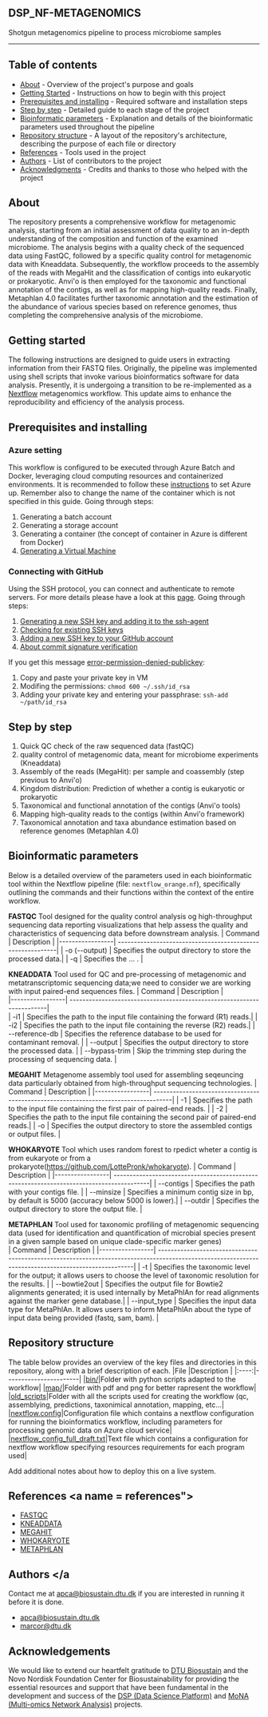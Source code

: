 ## DSP_NF-METAGENOMICS
<p align="left">
Shotgun metagenomics pipeline to process microbiome samples
</p>

---

## Table of contents

- [About](#about) - Overview of the project's purpose and goals
- [Getting Started](#getting-started) - Instructions on how to begin with this project
- [Prerequisites and installing](#prerequisites-and-installing) - Required software and installation steps 
- [Step by step](#step-by-step) - Detailed guide to each stage of the project
- [Bioinformatic parameters](#bioinformatic-parameters) - Explanation and details of the bioinformatic parameters used throughout the pipeline
- [Repository structure](#repository-structure) - A layout of the repository's architecture, describing the purpose of each file or directory
- [References](#references) - Tools used in the project
- [Authors](#authors) - List of contributors to the project
- [Acknowledgments](#acknowledgement) - Credits and thanks to those who helped with the project

## About <a name = "about"></a>
The repository presents a comprehensive workflow for metagenomic analysis, starting from an initial assessment of data quality to an 
in-depth understanding of the composition and function of the examined microbiome. The analysis begins with a quality check of the 
sequenced data using FastQC, followed by a specific quality control for metagenomic data with Kneaddata. Subsequently, the workflow 
proceeds to the assembly of the reads with MegaHit and the classification of contigs into eukaryotic or prokaryotic. Anvi'o is then 
employed for the taxonomic and functional annotation of the contigs, as well as for mapping high-quality reads. Finally, Metaphlan 4.0 
facilitates further taxonomic annotation and the estimation of the abundance of various species based on reference genomes, thus 
completing the comprehensive analysis of the microbiome.

## Getting started <a name = "getting-started"></a>
The following instructions are designed to guide users in extracting information from their FASTQ files. Originally, the pipeline was implemented using 
shell scripts that invoke various bioinformatics software for data analysis. Presently, it is undergoing a transition to be re-implemented as a 
[Nextflow](https://nextflow.io) metagenomics workflow. This update aims to enhance the reproducibility and efficiency of the analysis process.

## Prerequisites and installing <a name = "prerequisites-and-installing"></a>
### Azure setting
This workflow is configured to be executed through Azure Batch and Docker, leveraging cloud computing resources and containerized environments.
It is recommended to follow these [instructions](https://seqera.io/blog/nextflow-and-azure-batch-part-1-of-2/#about-azure-batch) to set Azure up.
Remember also to change the name of the container which is not specified in this guide.
Going through steps:
1. Generating a batch account
2. Generating a storage account
3. Generating a container (the concept of container in Azure is different from Docker)
4. [Generating a Virtual Machine](https://portal.azure.com/#create/Microsoft.VirtualMachine-ARM)

### Connecting with GitHub
Using the SSH protocol, you can connect and authenticate to remote servers. For more details please have a look at this [page](https://docs.github.com/en/authentication/connecting-to-github-with-ssh/about-ssh).
Going through steps:
1. [Generating a new SSH key and adding it to the ssh-agent](https://docs.github.com/en/authentication/connecting-to-github-with-ssh/generating-a-new-ssh-key-and-adding-it-to-the-ssh-agent)
2. [Checking for existing SSH keys](https://docs.github.com/en/authentication/connecting-to-github-with-ssh/checking-for-existing-ssh-keys)
3. [Adding a new SSH key to your GitHub account](https://docs.github.com/en/authentication/connecting-to-github-with-ssh/adding-a-new-ssh-key-to-your-github-account)
4. [About commit signature verification](https://docs.github.com/en/authentication/managing-commit-signature-verification/about-commit-signature-verification)

If you get this message [error-permission-denied-publickey](https://docs.github.com/en/authentication/troubleshooting-ssh/error-permission-denied-publickey):
1. Copy and paste your private key in VM
2. Modifing the permissions: `chmod 600 ~/.ssh/id_rsa`
3. Adding your private key and entering your passphrase: `ssh-add ~/path/id_rsa`

## Step by step <a name = "step-by-step"></a>
1. Quick QC check of the raw sequenced data (fastQC)
2. quality control of metagenomic data, meant for microbiome experiments (Kneaddata)
3. Assembly of the reads (MegaHit): per sample and coassembly (step previous to Anvi'o)
4. Kingdom distribution: Prediction of whether a contig is eukaryotic or prokaryotic   
5. Taxonomical and functional annotation of the contigs (Anvi'o tools)
6. Mapping high-quality reads to the contigs (within Anvi'o framework)
7. Taxonomical annotation and taxa abundance estimation based on reference genomes (Metaphlan 4.0)

## Bioinformatic parameters <a name = "bioinformatic-parameters"></a>
Below is a detailed overview of the parameters used in each bioinformatic tool within the Nextflow pipeline (file: `nextflow_orange.nf`), specifically 
outlining the commands and their functions within the context of the entire workflow.

**FASTQC**
Tool designed for the quality control analysis og high-throughput sequencing data reporting visualizations that help assess the quality and characteristics of sequencing data before downstream analysis.
| Command         | Description                                                |
|-----------------| -----------------------------------------------------------| 
| -o (--output)   | Specifies the output directory to store the processed data.|
| -q              | Specifies the ... .                                        |

**KNEADDATA**
Tool used for QC and pre-processing of metagenomic and metatranscriptomic sequencing data;we need to consider we are working with input paired-end sequences files.
| Command         | Description                                                            |                                                                                                                                                 
|-----------------| -----------------------------------------------------------------------|                                        
| -i1             | Specifies the path to the input file containing the forward (R1) reads.|
| -i2             | Specifies the path to the input file containing the reverse (R2) reads.|
| --reference-db  | Specifies the reference database to be used for contaminant removal.   |
| --output        | Specifies the output directory to store the processed data.            |
| --bypass-trim   | Skip the trimming step during the processing of sequencing data.       |

**MEGAHIT**
Metagenome assembly tool used for assembling seqeuncing data particularly obtained from high-throughput sequencing technologies.
| Command         | Description                                                                         |
|-----------------| ------------------------------------------------------------------------------------|
| -1              | Specifies the path to the input file containing the first pair of paired-end reads. |
| -2              | Specifies the path to the input file containing the second pair of paired-end reads.|
| -o              | Specifies the output directory to store the assembled contigs or output files.      |

**WHOKARYOTE**
Tool which uses random forest to rpedict wheter a contig is from eukaryote or from a prokaryote(https://github.com/LottePronk/whokaryote).
| Command         | Description                                                                              |
|-----------------| -----------------------------------------------------------------------------------------|
| --contigs       | Specifies the path with your contigs file.                                               |
| --minsize       | Specifies a minimum contig size in bp, by default is 5000 (accuracy below 5000 is lower).|
| --outdir        | Specifies the output directory to store the output file.                                 |

**METAPHLAN**
Tool used for taxonomic profiling of metagenomic sequencing data (used for identification and quantification of microbial species present in a given sample based on unique clade-specific marker genes)  <br>
| Command         | Description                                                                                                                                         |
|-----------------| ----------------------------------------------------------------------------------------------------------------------------------------------------|
| -t              | Specifies the taxonomic level for the output; it allows users to choose the level of taxonomic resolution for the results.                          |
| --bowtie2out    | Specifies the output file for Bowtie2 alignments generated; it is used internally by MetaPhlAn for read alignments against the marker gene database.|
| --input_type    | Specifies the input data type for MetaPhlAn. It allows users to inform MetaPhlAn about the type of input data being provided (fastq, sam, bam).     |

## Repository structure <a name="repository-structure"></a>
The table below provides an overview of the key files and directories in this repository, along with a brief description of each.
|File  |Description            |
|:----:|-----------------------|
|[bin/](bin/)|Folder with python scripts adapted to the workflow|
|[map/](map/)|Folder with pdf and png for better rapresent the workflow|
|[old_scripts](old_scripts)|Folder with all the scripts used for creating the workflow (qc, assemblying, predictions, taxonimical annotation, mapping, etc...|
|[nextflow.config](nextflow.config)|Configuration file which contains a nextflow configuration for running the bioinformatics workflow, including parameters for processing genomic data on Azure cloud service|
|[nextflow_config_full_draft.txt](nextflow_config_full_draft.txt)|Text file which contains a configuration for nextflow workflow specifying resources requirements for each program used|

Add additional notes about how to deploy this on a live system.
## References <a name = references"></a>
- [FASTQC](https://www.bioinformatics.babraham.ac.uk/projects/fastqc/)
- [KNEADDATA](https://huttenhower.sph.harvard.edu/kneaddata/)
- [MEGAHIT](https://www.metagenomics.wiki/tools/assembly/megahit)
- [WHOKARYOTE](https://github.com/LottePronk/whokaryote)
- [METAPHLAN](https://github.com/biobakery/MetaPhlAn)

## Authors <a name = "authors"></a
Contact me at apca@biosustain.dtu.dk if you are interested in running it before it is done.
- [apca@biosustain.dtu.dk](https://github.com/apalleja)
- [marcor@dtu.dk](https://github.com/marcoreverenna)

## Acknowledgements <a name = "acknowledgement"></a>
We would like to extend our heartfelt gratitude to [DTU Biosustain](https://www.biosustain.dtu.dk/) and the Novo Nordisk Foundation 
Center for Biosustainability for providing the essential resources and support that have been 
fundamental in the development and success of the [DSP (Data Science 
Platform)](https://www.biosustain.dtu.dk/informatics/data-science-platform) and [MoNA (Multi-omics Network 
Analysis)](https://www.biosustain.dtu.dk/research/research-groups/multi-omics-network-analytics-alberto-santos-delgado) projects.


